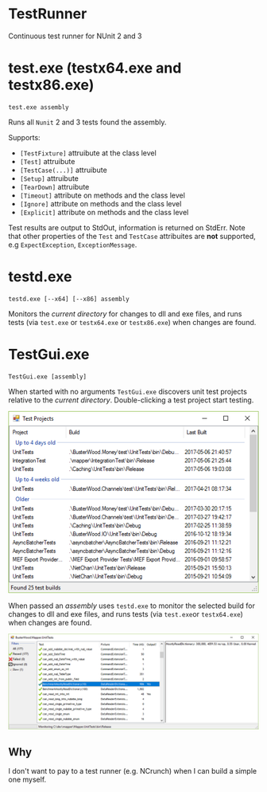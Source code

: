 # TestRunner
Continuous test runner for NUnit 2 and 3

# test.exe (testx64.exe and testx86.exe)

```
test.exe assembly
```

Runs all `Nunit` 2 and 3 tests found the assembly.

Supports:
* `[TestFixture]` attruibute at the class level
* `[Test]` attruibute
* `[TestCase(...)]` attruibute
* `[Setup]` attruibute
* `[TearDown]` attruibute
* `[Timeout]` attribute on methods and the class level
* `[Ignore]` attribute on methods and the class level
* `[Explicit]` attribute on methods and the class level

Test results are output to StdOut, information is returned on StdErr.
Note that other properties of the `Test` and `TestCase` attribuites are **not** supported, e.g `ExpectException`, `ExceptionMessage`.

# testd.exe

```
testd.exe [--x64] [--x86] assembly
```

Monitors the *current directory* for changes to dll and exe files, and runs tests (via `test.exe` or `testx64.exe` or `testx86.exe`) when changes are found.

# TestGui.exe

```
TestGui.exe [assembly]
```

When started with no arguments `TestGui.exe` discovers unit test projects relative to the *current directory*.  Double-clicking a test project start testing.

![Project](projects.png)

When passed an *assembly* uses `testd.exe` to monitor the selected build for changes to dll and exe files, and runs tests (via `test.exe`or `testx64.exe`) when changes are found.

![Tests](tests.png)

## Why

I don't want to pay to a test runner (e.g. NCrunch) when I can build a simple one myself.

